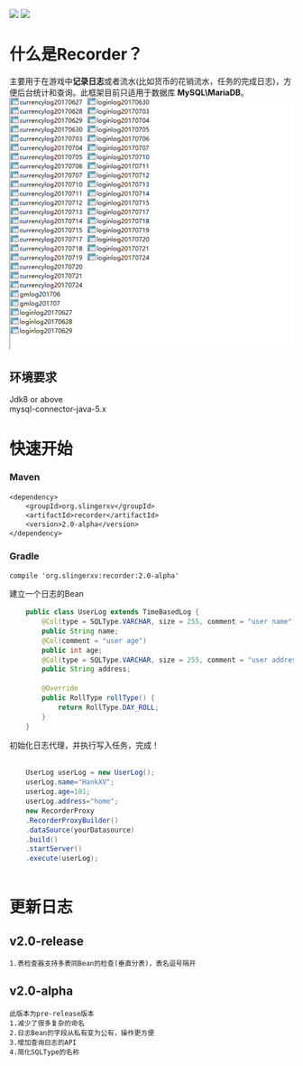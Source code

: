 [![](https://img.shields.io/badge/maven-v2.0--alpha-green.svg)](https://mvnrepository.com/artifact/org.slingerxv/recorder)
[![](https://img.shields.io/badge/license-Apache%202-green.svg)](http://www.apache.org/licenses/LICENSE-2.0)
# 什么是Recorder？
主要用于在游戏中**记录日志**或者流水(比如货币的花销流水，任务的完成日志)，方便后台统计和查询。此框架目前只适用于数据库 **MySQL\MariaDB**。<br>
![](/recorder-thumb.png)
## 环境要求
Jdk8 or above<br>
mysql-connector-java-5.x
# 快速开始
### Maven
	<dependency>
	    <groupId>org.slingerxv</groupId>
	    <artifactId>recorder</artifactId>
	    <version>2.0-alpha</version>
	</dependency>
### Gradle
	compile 'org.slingerxv:recorder:2.0-alpha'
	
建立一个日志的Bean

```java
	public class UserLog extends TimeBasedLog {
		@Col(type = SQLType.VARCHAR, size = 255, comment = "user name")
		public String name;
		@Col(comment = "user age")
		public int age;
		@Col(type = SQLType.VARCHAR, size = 255, comment = "user address")
		public String address;
	
		@Override
		public RollType rollType() {
			return RollType.DAY_ROLL;
		}
	}
```
初始化日志代理，并执行写入任务，完成！

```java

	UserLog userLog = new UserLog();
	userLog.name="HankXV";
	userLog.age=101;
	userLog.address="home";
	new RecorderProxy
	.RecorderProxyBuilder()
	.dataSource(yourDatasource)
	.build()
	.startServer()
	.execute(userLog);
		
```
# 更新日志
## v2.0-release
	1.表检查器支持多表同Bean的检查(垂直分表)，表名逗号隔开
## v2.0-alpha
	此版本为pre-release版本
	1.减少了很多复杂的命名
	2.日志Bean的字段从私有变为公有，操作更方便
	3.增加查询日志的API
	4.简化SQLType的名称
